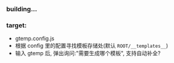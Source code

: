 ### building...

### target:
+ gtemp.config.js
+ 根据 config 里的配置寻找模板存储处(默认 `ROOT/__templates__`)
+ 输入 gtemp 后, 弹出询问:"需要生成哪个模板", 支持自动补全?